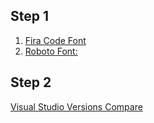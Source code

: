 ## Step 1

1. [Fira Code Font](https://github.com/tonsky/FiraCode)
2. [Roboto Font:](https://fonts.google.com/specimen/Roboto?selection.family=Roboto)


## Step 2
[Visual Studio Versions Compare](https://visualstudio.microsoft.com/vs/compare/)

